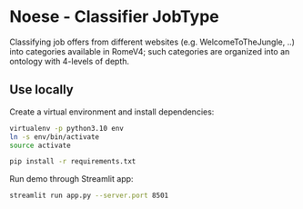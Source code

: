 # Noese - Classifier JobType

Classifying job offers from different websites (e.g. WelcomeToTheJungle, ..) into categories available in RomeV4; such categories are organized into an ontology with 4-levels of depth. 

## Use locally

Create a virtual environment and install dependencies:

```bash
virtualenv -p python3.10 env
ln -s env/bin/activate
source activate

pip install -r requirements.txt
```

Run demo through Streamlit app:
```bash
streamlit run app.py --server.port 8501
```
